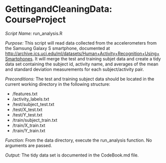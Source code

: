 GettingandCleaningData: CourseProject
=====================================

_Script Name:_ run_analysis.R

_Purpose:_ This script will read data collected from the accelerometers from the Samsung Galaxy S smartphone, documented at 
http://archive.ics.uci.edu/ml/datasets/Human+Activity+Recognition+Using+Smartphones. It will merge the test and training 
subjet data and create a tidy data set containing the subject id, activity name, and averages of the mean and standard 
deviation measurements for each subject/activity pair. 

_Preconditions:_ The test and training subject data should be located in the current working directory in the following
structure: 
- /features.txt
- /activity_labels.txt
- /test/subject_test.txt
- /test/X_test.txt
- /test/Y_test.txt
- /train/subject_train.txt
- /train/X_train.txt
- /train/Y_train.txt

_Function:_ From the data directory, execute the run_analysis function. No arguments are passed. 

_Output:_ The tidy data set is documented in the CodeBook.md file. 




